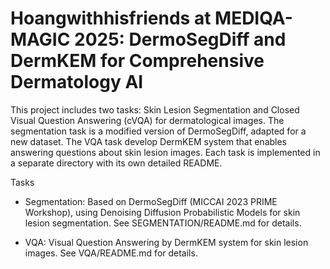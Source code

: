 # Hoangwithhisfriends at MEDIQA-MAGIC 2025: DermoSegDiff and DermKEM for Comprehensive Dermatology AI

This project includes two tasks: Skin Lesion Segmentation and Closed Visual Question Answering (cVQA) for dermatological images. The segmentation task is a modified version of DermoSegDiff, adapted for a new dataset. The VQA task develop DermKEM system that enables answering questions about skin lesion images. Each task is implemented in a separate directory with its own detailed README.

Tasks

- Segmentation: Based on DermoSegDiff (MICCAI 2023 PRIME Workshop), using Denoising Diffusion Probabilistic Models for skin lesion segmentation. See SEGMENTATION/README.md for details.

- VQA: Visual Question Answering by DermKEM system for skin lesion images. See VQA/README.md for details.